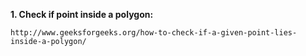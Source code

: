 **1. Check if point inside a polygon:**

    http://www.geeksforgeeks.org/how-to-check-if-a-given-point-lies-inside-a-polygon/
